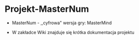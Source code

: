 # Projekt-MasterNum
* MasterNum - ,,cyfrowa" wersja gry: MasterMind

* W zakładce Wiki znajduje się krótka dokumentacja projektu
